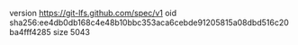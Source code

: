 version https://git-lfs.github.com/spec/v1
oid sha256:ee4db0db168c4e48b10bbc353aca6cebde91205815a08dbd516c20ba4fff4285
size 5043

